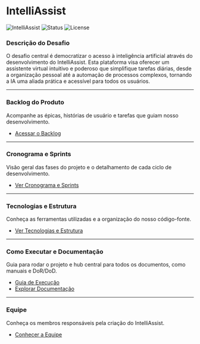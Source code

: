 # IntelliAssist

![IntelliAssist](https://img.shields.io/badge/project-IntelliAssist-blue)
![Status](https://img.shields.io/badge/status-em%20desenvolvimento-yellow)
![License](https://img.shields.io/badge/license-MIT-green)

### Descrição do Desafio
O desafio central é democratizar o acesso à inteligência artificial através do desenvolvimento do IntelliAssist. Esta plataforma visa oferecer um assistente virtual intuitivo e poderoso que simplifique tarefas diárias, desde a organização pessoal até a automação de processos complexos, tornando a IA uma aliada prática e acessível para todos os usuários.

---

### Backlog do Produto
Acompanhe as épicas, histórias de usuário e tarefas que guiam nosso desenvolvimento.
- [Acessar o Backlog](./Docs/PRODUCT_BACKLOG.md)

---

### Cronograma e Sprints
Visão geral das fases do projeto e o detalhamento de cada ciclo de desenvolvimento.
- [Ver Cronograma e Sprints](./Docs/TIMELINE.md)

---

### Tecnologias e Estrutura
Conheça as ferramentas utilizadas e a organização do nosso código-fonte.
- [Ver Tecnologias e Estrutura](./Docs/TECHNOLOGIES.md)

---

### Como Executar e Documentação
Guia para rodar o projeto e hub central para todos os documentos, como manuais e DoR/DoD.
- [Guia de Execução](./Docs/HOW_TO_RUN.md)
- [Explorar Documentação](./Docs/DOCUMENTATION.md)

---

### Equipe
Conheça os membros responsáveis pela criação do IntelliAssist.
- [Conhecer a Equipe](./Docs/TEAM.md)